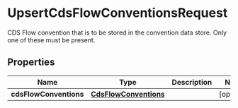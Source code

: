 

# UpsertCdsFlowConventionsRequest

CDS Flow convention that is to be stored in the convention data store.  Only one of these must be present.

## Properties

Name | Type | Description | Notes
------------ | ------------- | ------------- | -------------
**cdsFlowConventions** | [**CdsFlowConventions**](CdsFlowConventions.md) |  |  [optional]



